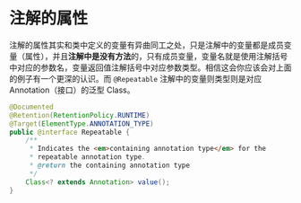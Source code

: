# 注解的属性

注解的属性其实和类中定义的变量有异曲同工之处，只是注解中的变量都是成员变量（属性），并且**注解中是没有方法**的，只有成员变量，变量名就是使用注解括号中对应的参数名，变量返回值注解括号中对应参数类型。相信这会你应该会对上面的例子有一个更深的认识。而 `@Repeatable` 注解中的变量则类型则是对应 Annotation（接口）的泛型 Class。

```java
@Documented
@Retention(RetentionPolicy.RUNTIME)
@Target(ElementType.ANNOTATION_TYPE)
public @interface Repeatable {
    /**
     * Indicates the <em>containing annotation type</em> for the
     * repeatable annotation type.
     * @return the containing annotation type
     */
    Class<? extends Annotation> value();
}
```
